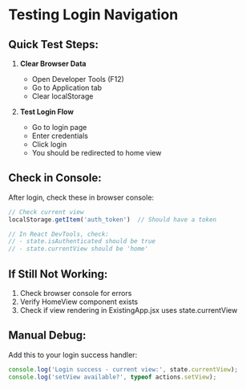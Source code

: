 # Testing Login Navigation

## Quick Test Steps:

1. **Clear Browser Data**
   - Open Developer Tools (F12)
   - Go to Application tab
   - Clear localStorage

2. **Test Login Flow**
   - Go to login page
   - Enter credentials
   - Click login
   - You should be redirected to home view

## Check in Console:

After login, check these in browser console:

```javascript
// Check current view
localStorage.getItem('auth_token')  // Should have a token

// In React DevTools, check:
// - state.isAuthenticated should be true
// - state.currentView should be 'home'
```

## If Still Not Working:

1. Check browser console for errors
2. Verify HomeView component exists
3. Check if view rendering in ExistingApp.jsx uses state.currentView

## Manual Debug:

Add this to your login success handler:
```javascript
console.log('Login success - current view:', state.currentView);
console.log('setView available?', typeof actions.setView);
```
